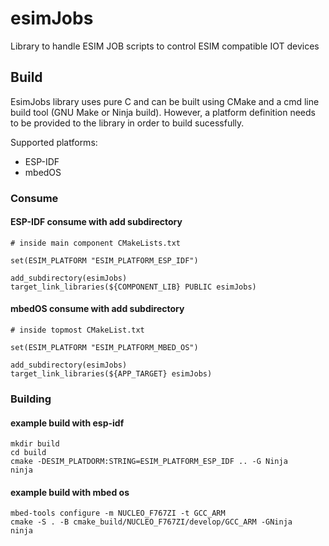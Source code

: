 # esimJobs

Library to handle ESIM JOB scripts to control ESIM compatible IOT devices

## Build

EsimJobs library uses pure C and can be built using CMake and a cmd line build tool (GNU Make or Ninja build). However, a platform definition needs to be provided to the library in order to build sucessfully.

Supported platforms:

* ESP-IDF
* mbedOS

### Consume

#### ESP-IDF consume with add subdirectory

```
# inside main component CMakeLists.txt

set(ESIM_PLATFORM "ESIM_PLATFORM_ESP_IDF")

add_subdirectory(esimJobs)
target_link_libraries(${COMPONENT_LIB} PUBLIC esimJobs)
```

#### mbedOS consume with add subdirectory

```
# inside topmost CMakeList.txt

set(ESIM_PLATFORM "ESIM_PLATFORM_MBED_OS")

add_subdirectory(esimJobs)
target_link_libraries(${APP_TARGET} esimJobs)
```

### Building

#### example build with esp-idf

```
mkdir build
cd build
cmake -DESIM_PLATDORM:STRING=ESIM_PLATFORM_ESP_IDF .. -G Ninja
ninja
```

#### example build with mbed os

```
mbed-tools configure -m NUCLEO_F767ZI -t GCC_ARM
cmake -S . -B cmake_build/NUCLEO_F767ZI/develop/GCC_ARM -GNinja
ninja
```

